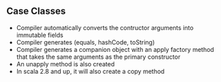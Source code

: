 ## Case Classes ##

- Compiler automatically converts the contructor arguments into immutable fields
- Compiler generates (equals, hashCode, toString)
- Compiler generates a companion object with an apply factory method that takes the same arguments as the primary constructor
- An unapply method is also created 
- In scala 2.8 and up, it will also create a copy method
